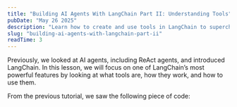 ```yaml
---
title: "Building AI Agents With LangChain Part II: Understanding Tools"
pubDate: "May 26 2025"
description: "Learn how to create and use tools in LangChain to supercharge your AI agents. This guide breaks down tool creation, usage, and integration with chat models using TypeScript."
slug: "building-ai-agents-with-langchain-part-ii"
readTime: 3
---
```


Previously, we looked at AI agents, including ReAct agents, and introduced LangChain. In this lesson, we will focus on one of LangChain’s most powerful features by looking at what tools are, how they work, and how to use them.

From the previous tutorial, we saw the following piece of code:  
